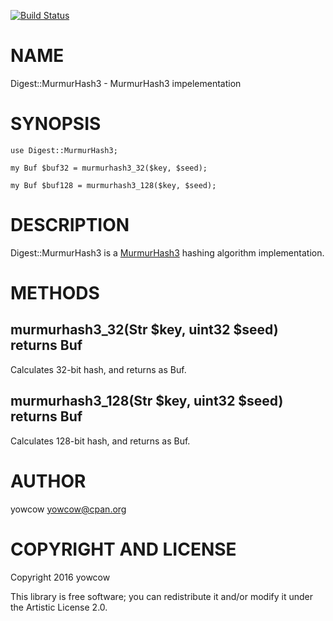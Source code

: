 [![Build Status](https://travis-ci.org/yowcow/p6-Digest-MurmurHash3.svg?branch=master)](https://travis-ci.org/yowcow/p6-Digest-MurmurHash3)

NAME
====

Digest::MurmurHash3 - MurmurHash3 impelementation

SYNOPSIS
========

    use Digest::MurmurHash3;

    my Buf $buf32 = murmurhash3_32($key, $seed);

    my Buf $buf128 = murmurhash3_128($key, $seed);

DESCRIPTION
===========

Digest::MurmurHash3 is a [MurmurHash3](https://github.com/aappleby/smhasher) hashing algorithm implementation.

METHODS
=======

murmurhash3_32(Str $key, uint32 $seed) returns Buf
--------------------------------------------------

Calculates 32-bit hash, and returns as Buf.

murmurhash3_128(Str $key, uint32 $seed) returns Buf
---------------------------------------------------

Calculates 128-bit hash, and returns as Buf.

AUTHOR
======

yowcow <yowcow@cpan.org>

COPYRIGHT AND LICENSE
=====================

Copyright 2016 yowcow

This library is free software; you can redistribute it and/or modify it under the Artistic License 2.0.

